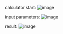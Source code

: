 calculator start:
![image](https://github.com/rinat493/projects/assets/96345525/8c50395e-2ddf-4311-9419-e88d41a949a4)


input parameters:
![image](https://github.com/rinat493/projects/assets/96345525/78719554-0be8-4b91-a266-d9b8d1440f10)


result:
![image](https://github.com/rinat493/projects/assets/96345525/51f5ce0a-bfed-4c7e-b5c7-cd227b21b832)

